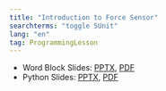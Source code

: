 ```yaml
---
title: "Introduction to Force Sensor"
searchterms: "toggle 5Unit"
lang: "en"
tag: ProgrammingLesson
---
```

 <ul>
 <li class="ng-binding">Word Block Slides:
 <a href="ProgrammingLessons/ForceSensor.pptx">PPTX</a>,
 <a href="ProgrammingLessons/ForceSensor.pdf">PDF</a>
 </li>
 <li class="ng-binding">Python Slides:
 <a href="ProgrammingLessons/ForceSensorPy.pptx">PPTX</a>,
 <a href="ProgrammingLessons/ForceSensorPy.pdf">PDF</a>
 </li>
 </ul>
